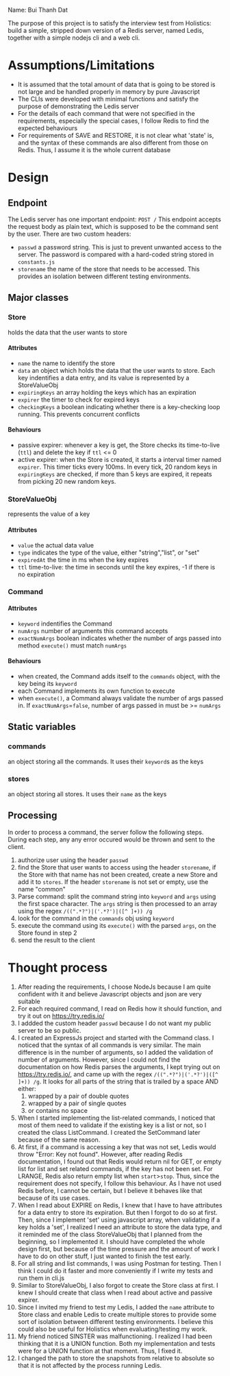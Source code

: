 Name: Bui Thanh Dat

The purpose of this project is to satisfy the interview test from Holistics: build a simple, stripped down version of a Redis server, named Ledis, together with a simple nodejs cli and a web cli.

# Assumptions/Limitations
* It is assumed that the total amount of data that is going to be stored is not large and be handled properly in memory by pure Javascript
* The CLIs were developed with minimal functions and satisfy the purpose of demonstrating the Ledis server
* For the details of each command that were not specified in the requirements, especially the special cases, I follow Redis to find the expected behaviours
* For requirements of SAVE and RESTORE, it is not clear what 'state' is, and the syntax of these commands are also different from those on Redis. Thus, I assume it is the whole current database

# Design
## Endpoint
The Ledis server has one important endpoint: `POST /`
This endpoint accepts the request body as plain text, which is supposed to be the command sent by the user. There are two custom headers:
* `passwd` a password string. This is just to prevent unwanted access to the server. The password is compared with a hard-coded string stored in `constants.js`
* `storename` the name of the store that needs to be accessed. This provides an isolation between different testing environments.

## Major classes
### Store
holds the data that the user wants to store
#### Attributes
* `name` the name to identify the store
* `data` an object which holds the data that the user wants to store. Each key indentifies a data entry, and its value is represented by a StoreValueObj
* `expiringKeys` an array holding the keys which has an expiration
* `expirer` the timer to check for expired keys
* `checkingKeys` a boolean indicating whether there is a key-checking loop running. This prevents concurrent conflicts
#### Behaviours
* passive expirer: whenever a key is get, the Store checks its time-to-live (`ttl`) and delete the key if `ttl` <= 0
* active expirer: when the Store is created, it starts a interval timer named `expirer`. This timer ticks every 100ms. In every tick, 20 random keys in `expiringKeys` are checked, if more than 5 keys are expired, it repeats from picking 20 new random keys.
### StoreValueObj
represents the value of a key
#### Attributes
* `value` the actual data value
* `type` indicates the type of the value, either "string","list", or "set"
* `expiredAt` the time in ms when the key expires
* `ttl` time-to-live: the time in seconds until the key expires, -1 if there is no expiration
### Command
#### Attributes
* `keyword` indentifies the Command
* `numArgs` number of arguments this command accepts
* `exactNumArgs` boolean indicates whether the number of args passed into method `execute()` must match `numArgs`
#### Behaviours
* when created, the Command adds itself to the `commands` object, with the key being its `keyword`
* each Command implements its own function to execute
* when `execute()`, a Command always validate the number of args passed in. If `exactNumArgs`=`false`, number of args passed in must be >= `numArgs`

## Static variables
### commands
an object storing all the commands. It uses their `keyword`s as the keys
### stores
an object storing all stores. It uses their `name` as the keys

## Processing
In order to process a command, the server follow the following steps. During each step, any any error occured would be thrown and sent to the client.
1. authorize user using the header `passwd`
2. find the Store that user wants to access using the header `storename`, if the Store with that name has not been created, create a new Store and add it to `stores`. If the header `storename` is not set or empty, use the name "common"
2. Parse command: split the command string into `keyword` and `args` using the first space character. The `args` string is then processed to an array using the regex `/((".*?")|('.*?')|([^ ]+)) /g`
3. look for the command in the `commands` obj using `keyword`
4. execute the command using its `execute()` with the parsed `args`, on the Store found in step 2
5. send the result to the client

# Thought process
1. After reading the requirements, I choose NodeJs because I am quite confident with it and believe Javascript objects and json are very suitable
2. For each required command, I read on Redis how it should function, and try it out on https://try.redis.io/
3. I addded the custom header `passwd` because I do not want my public server to be so public.
4. I created an ExpressJs project and started with the Command class. I noticed that the syntax of all commands is very similar. The main difference is in the number of arguments, so I added the validation of number of arguments. However, since I could not find the documentation on how Redis parses the arguments, I kept trying out on https://try.redis.io/, and came up with the regex `/((".*?")|('.*?')|([^ ]+)) /g`. It looks for all parts of the string that is trailed by a space AND either: 
    1. wrapped by a pair of double quotes
    2. wrapped by a pair of single quotes
    3. or contains no space
5. When I started implementing the list-related commands, I noticed that most of them need to validate if the existing key is a list or not, so I created the class ListCommand. I created the SetCommand later because of the same reason.
6. At first, if a command is accessing a key that was not set, Ledis would throw "Error: Key not found". However, after reading Redis documentation, I found out that Redis would return nil for GET, or empty list for list and set related commands, if the key has not been set. For LRANGE, Redis also return empty list when `start`>`stop`. Thus, since the requirement does not specify, I follow this behaviour. As I have not used Redis before, I cannot be certain, but I believe it behaves like that because of its use cases.
7. When I read about EXPIRE on Redis, I knew that I have to have attributes for a data entry to store its expiration. But then I forgot to do so at first. Then, since I implement 'set' using javascript array, when validating if a key holds a 'set', I realized I need an attribute to store the data type, and it reminded me of the class StoreValueObj that I planned from the beginning, so I implemented it. I should have completed the whole design first, but because of the time pressure and the amount of work I have to do on other stuff, I just wanted to finish the test early.
8. For all string and list commands, I was using Postman for testing. Then I think I could do it faster and more conveniently if I write my tests and run them in cli.js
9. Similar to StoreValueObj, I also forgot to create the Store class at first. I knew I should create that class when I read about active and passive expirer.
10. Since I invited my friend to test my Ledis, I added the `name` attribute to Store class and enable Ledis to create multiple stores to provide some sort of isolation between different testing environments. I believe this could also be useful for Holistics when evaluating/testing my work.
11. My friend noticed SINSTER was malfunctioning. I realized I had been thinking that it is a UNION function. Both my implementation and tests were for a UNION function at that moment. Thus, I fixed it.
12. I changed the path to store the snapshots from relative to absolute so that it is not affected by the process running Ledis.
